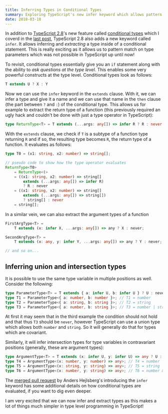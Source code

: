 ```yaml
---
title: Inferring Types in Conditional Types
summary: Exploring TypeScript's new infer keyword which allows pattern matching on types
date: 2018-03-18
---
```


In addition to [TypeScript 2.8]'s new feature called
[conditional types] which I coverd in the [last post], TypeScript
2.8 also adds a new keyword called `infer`. It allows inferring and *extracting* a type inside of a conditional statement. This is really
exciting as it allows us to pattern match on type parameters which was
not possible in TypeScript up until now!

To revisit, conditional types essentially give you an `if` statement along with
the ability to *ask questions at the type level*. This enables some
very powerful constructs at the type level. Conditional
types look as follows:

```TypeScript
T extends U ? X : Y
```

Now we can use the `infer` keyword in the `extends` clause. With it, we
can infer a type and give it a name and we can use that name in the `then` clause (the part between `?` and `:`) of the conditional type. This allows
us for example to extract the return type of a function (this previously
required an ugly hack and couldn't be done with just a type operator in TypeScript):

```TypeScript
type ReturnType<T> = T extends (...args: any[]) => infer R ? R : never;
```

With the `extends` clause, we check if `T` is a subtype of a function type
returning `R` and if so, the resulting type becomes `R`, the return type
of a function. It evaluates as follows:

```TypeScript
type T0 = (x1: string, x2: number) => string[];

// pseudo code to show how the type operator evaluates
ReturnType<T0>
    = ReturnType<(>
    = ((x1: string, x2: number) => string[]
        extends (...args: any[]) => infer R)
        ? R : never
    = ((x1: string, x2: number) => string[]
        extends (...args: any[]) => string[])
        ? string[] : never
    = string[];
```

In a similar vein, we can also extract the argument types
of a function

```TypeScript
FirstArgType<T> =
    T extends (x: infer X, ...args: any[]) => any ? X : never;

SecondArgType<T> =
    T extends (x: any, y: infer Y, ...args: any[]) => any ? Y : never;

// and so on...
```

## Inferring union and intersection types

It is possible to use the same type variable in multiple positions
as well. Consider the following:

```TypeScript
type ParameterType<T> = T extends { a: infer U, b: infer U } ? U : never;
type T1 = ParameterType<{ a: number, b: number }>; // T1 = number
type T2 = ParameterType<{ a: string, b: string }>; // T2 = string
type T3 = ParameterType<{ a: number, b: string }>; // T3 = number | string
```

At first it may seem that in the third example the condition should
not hold and that thus `T3` should be `never`, however TypeScript
can use a union type which allows both `number` and `string`. So
it will generally do that for types which are covariant.

Similarly, it will infer intersection types for type variables in
contravariant positions (generally, these are argument types):

```TypeScript
type ArgumentType<T> = T extends (x: infer U, y: infer U) => any ? U : never;
type T4 = ArgumentType<(x: number, y: number) => any>; // T4 = number
type T5 = ArgumentType<(x: string, y: string) => any>; // T5 = string
type T6 = ArgumentType<(x: number, y: string) => any>; // T6 = number & string
```

The [merged pull request] by Anders Hejlsberg's introducing
the `infer` keyword has some additional details on how conditional
types are evaluated, if you want to dig even deeper.

I am very excited that we can now infer and extract types as this
makes a lot of things much simpler in type level programming in
TypeScript!

[TypeScript 2.8]: https://github.com/Microsoft/TypeScript/milestone/61
[conditional types]: https://github.com/Microsoft/TypeScript/pull/21316
[last post]: /posts/a-look-at-typescripts-conditional-types.html
[merged pull request]: https://github.com/Microsoft/TypeScript/pull/21496
